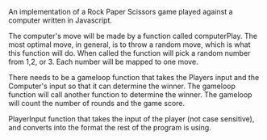 An implementation of a Rock Paper Scissors game played against a computer written in Javascript.

The computer's move will be made by a function called computerPlay. The most optimal move, in general, is to throw a random move, which is what this function will do. When called the function will pick a random number from 1,2, or 3. Each number will be mapped to one move. 

There needs to be a gameloop function that takes the Players input and the Computer's input so that it can determine the winner. The gameloop function will call another function to determine the winner. The gameloop will count the number of rounds and the game score.

PlayerInput function that takes the input of the player (not case sensitive), and converts into the format the rest of the program is using.

